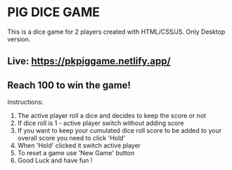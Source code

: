 # PIG DICE GAME

This is a dice game for 2 players created with HTML/CSS/JS. Only Desktop version.

## Live: https://pkpiggame.netlify.app/

## Reach 100 to win the game!

Instructions:

1. The active player roll a dice and decides to keep the score or not
2. If dice roll is 1 - active player switch without adding score
3. If you want to keep your cumulated dice roll score to be added to your overall score you need to click 'Hold'
4. When 'Hold' clicked it switch active player
5. To reset a game use 'New Game' button
6. Good Luck and have fun !
